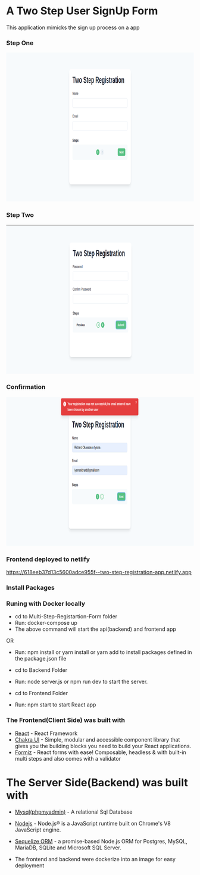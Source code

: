 # A Two Step User SignUp Form
This application mimicks the sign up process on a app

### Step One


<img src="https://github.com/richardiyama/Signup-Form/blob/master/frontend/two-step-registration/public/step1.png" height="400" />

### Step Two

<img src="https://github.com/richardiyama/Signup-Form/blob/master/frontend/two-step-registration/public/step2.png" height="400" />


### Confirmation

<img src="https://github.com/richardiyama/Signup-Form/blob/master/frontend/two-step-registration/public/last.png" height="400" />


### Frontend deployed to netlify
https://618eeb37d13c5600adce955f--two-step-registration-app.netlify.app

### Install Packages

### Runing with Docker locally

- cd to Multi-Step-Registartion-Form folder
- Run: docker-compose up  
- The above command will start the api(backend) and frontend app

OR

- Run: npm install or yarn install or yarn add to install packages defined in the package.json file

- cd to Backend Folder
- Run: node server.js or npm run dev to start the server.

- cd to Frontend Folder
- Run: npm start to start React app


### The Frontend(Client Side) was built with
- [React](https://reactjs.org/) - React Framework
- [Chakra UI](https://chakra-ui.com/) - Simple, modular and accessible component library that gives you the building blocks you need to build your React       applications.
- [Formiz](https://formiz-react.com/) - React forms with ease! Composable, headless & with built-in multi steps and also comes with a validator

# The Server Side(Backend) was built with
- [Mysql(phpmyadmin)](https://www.phpmyadmin.net/) - A relational Sql Database
- [Nodejs](https://nodejs.org/en/) - Node.js® is a JavaScript runtime built on Chrome's V8 JavaScript engine.
- [Sequelize ORM](https://sequelize.org/) - a promise-based Node.js ORM for Postgres, MySQL, MariaDB, SQLite and Microsoft SQL Server.

- The frontend and backend were dockerize into an image for easy deployment


